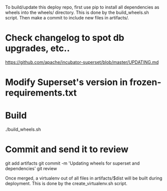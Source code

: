 To build/update this deploy repo, first use pip to install
all dependencies as wheels into the wheels/ directory. This
is done by the build_wheels.sh script.  Then make a commit
to include new files in artifacts/.

  # Check changelog to spot db upgrades, etc..
  https://github.com/apache/incubator-superset/blob/master/UPDATING.md

  # Modify Superset's version in frozen-requirements.txt
  # Build
  ./build_wheels.sh
  # Commit and send it to review
  git add artifacts
  git commit -m 'Updating wheels for superset and dependencies'
  git review

Once merged, a virtualenv out of all files in artifacts/$dist will be
built during deployment. This is done by the create_virtualenv.sh script.
